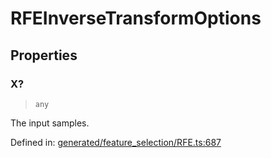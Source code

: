 # RFEInverseTransformOptions

## Properties

### X?

> `any`

The input samples.

Defined in:  [generated/feature\_selection/RFE.ts:687](https://github.com/transitive-bullshit/scikit-learn-ts/blob/122b3c0/packages/sklearn/src/generated/feature_selection/RFE.ts#L687)
